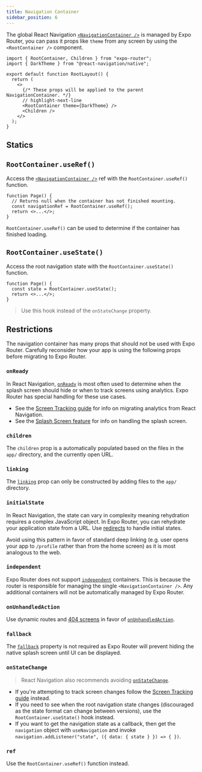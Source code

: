 ```yaml
---
title: Navigation Container
sidebar_position: 6
---
```


The global React Navigation [`<NavigationContainer />`](https://reactnavigation.org/docs/navigation-container/) is managed by Expo Router, you can pass it props like `theme` from any screen by using the `<RootContainer />` component.

```tsx title=app/_layout.tsx
import { RootContainer, Children } from "expo-router";
import { DarkTheme } from "@react-navigation/native";

export default function RootLayout() {
  return (
    <>
      {/* These props will be applied to the parent NavigationContainer. */}
      // highlight-next-line
      <RootContainer theme={DarkTheme} />
      <Children />
    </>
  );
}
```

## Statics

## `RootContainer.useRef()`

Access the [`<NavigationContainer />`](https://reactnavigation.org/docs/navigation-container/) ref with the `RootContainer.useRef()` function.

```tsx title=app/home.tsx
function Page() {
  // Returns null when the container has not finished mounting.
  const navigationRef = RootContainer.useRef();
  return <>...</>;
}
```

`RootContainer.useRef()` can be used to determine if the container has finished loading.

## `RootContainer.useState()`

Access the root navigation state with the `RootContainer.useState()` function.

```tsx title=app/home.tsx
function Page() {
  const state = RootContainer.useState();
  return <>...</>;
}
```

> Use this hook instead of the `onStateChange` property.

## Restrictions

The navigation container has many props that should not be used with Expo Router. Carefully reconsider how your app is using the following props before migrating to Expo Router.

### `onReady`

In React Navigation, [`onReady`](https://reactnavigation.org/docs/navigation-container/#onready) is most often used to determine when the splash screen should hide or when to track screens using analytics. Expo Router has special handling for these use cases.

- See the [Screen Tracking guide](/docs/guides/screen-tracking) for info on migrating analytics from React Navigation.
- See the [Splash Screen feature](/docs/features/splash.md) for info on handling the splash screen.

### `children`

The `children` prop is a automatically populated based on the files in the `app/` directory, and the currently open URL.

### `linking`

The [`linking`](https://reactnavigation.org/docs/navigation-container/#linking) prop can only be constructed by adding files to the `app/` directory.

### `initialState`

In React Navigation, the state can vary in complexity meaning rehydration requires a complex JavaScript object. In Expo Router, you can rehydrate your application state from a URL. Use [redirects](/docs/features/linking#redirect) to handle initial states.

Avoid using this pattern in favor of standard deep linking (e.g. user opens your app to `/profile` rather than from the home screen) as it is most analogous to the web.

### `independent`

Expo Router does not support [`independent`](https://reactnavigation.org/docs/navigation-container/#independent) containers. This is because the router is responsible for managing the single `<NavigationContainer />`. Any additional containers will not be automatically managed by Expo Router.

### `onUnhandledAction`

Use dynamic routes and [404 screens](/docs/features/unmatched) in favor of [`onUnhandledAction`](https://reactnavigation.org/docs/navigation-container/#onunhandledaction).

### `fallback`

The [`fallback`](https://reactnavigation.org/docs/navigation-container/#fallback) property is not required as Expo Router will prevent hiding the native splash screen until UI can be displayed.

### `onStateChange`

> React Navigation also recommends avoiding [`onStateChange`](https://reactnavigation.org/docs/navigation-container/#onstatechange).

- If you're attempting to track screen changes follow the [Screen Tracking guide](/docs/guides/screen-tracking) instead.
- If you need to see when the root navigation state changes (discouraged as the state format can change between versions), use the `RootContainer.useState()` hook instead.
- If you want to get the navigation state as a callback, then get the `navigation` object with `useNavigation` and invoke `navigation.addListener("state", ({ data: { state } }) => { })`.

### `ref`

Use the `RootContainer.useRef()` function instead.
